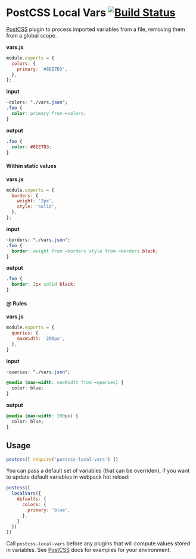 # PostCSS Local Vars [![Build Status][ci-img]][ci]

[PostCSS] plugin to process imported variables from a file, removing them from a global scope.

[PostCSS]: https://github.com/postcss/postcss
[ci-img]:  https://travis-ci.org/ojame/postcss-local-vars.svg
[ci]:      https://travis-ci.org/ojame/postcss-local-vars

**vars.js**
```js
module.exports = {
  colors: {
    primary: '#8EE7D3',
  },
};
```

**input**
```css
~colors: "./vars.json";
.foo {
  color: primary from ~colors;
}
```

**output**
```css
.foo {
  color: #8EE7D3;
}
```

#### Within static values

**vars.js**
```js
module.exports = {
  borders: {
    weight: '2px',
    style: 'solid',
  },
};
```

**input**
```css
~borders: "./vars.json";
.foo {
  border: weight from ~borders style from ~borders black;
}
```

**output**
```css
.foo {
  border: 2px solid black;
}
```

#### @ Rules

**vars.js**
```js
module.exports = {
  queries: {
    maxWidth: '200px',
  },
}
```

**input**
```css
~queries: "./vars.json";

@media (max-width: maxWidth from ~queries) {
  color: blue;
}
```

**output**
```css
@media (max-width: 200px) {
  color: blue;
}
```

## Usage

```js
postcss([ require('postcss-local-vars') ])
```

You can pass a default set of variables (that can be overriden), if you want to update default variables in webpack hot reload:


```js
postcss([
  localVars({
    defaults: {
      colors: {
        primary: 'blue',
      },
    }
  })
])
```

Call `postcss-local-vars` before any plugins that will compute values stored in variables. See [PostCSS] docs for examples for your environment.
